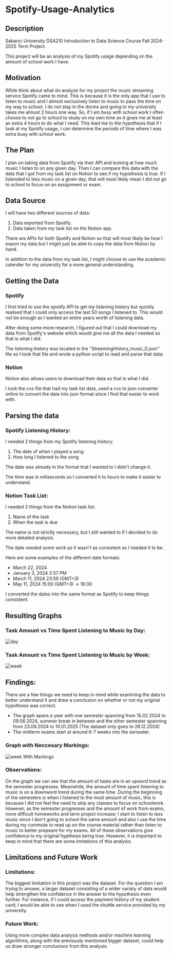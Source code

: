# Spotify-Usage-Analytics
## Description
Sabanci University DSA210 Introduction to Data Science Course Fall 2024-2025 Term Project.

This project will be an analysis of my Spotify usage depending on the amount of school work I have.

## Motivation
While think about what do analyze for my project the music streaming service Spotify came to mind. This is because it is the only app that I use to listen to music and I almost exclusively listen to music to pass the time on my way to school. I do not stay in the dorms and going to my university takes me almost 2 hours one way. So, if I am busy with school work I often choose to not go to school to study on my own time as it gives me at least an extra 4 hours to do what I need. This lead me to the hypothesis that if I look at my Spotify usage, I can determine the periods of time where I was extra busy with school work. 

## The Plan
I plan on taking data from Spotify via their API and looking at how much music I listen to on any given day. Then I can compare this data with the data that I got from my task list on Notion to see if my hypothesis is true. If I listended to less music on a given day, that will most likely mean I did not go to school to focus on an assignment or exam. 

## Data Source
I will have two different sources of data:
1. Data exported from Spotify.
2. Data taken from my task list on the Notion app.

There are APIs for both Spotify and Notion so that will most likely be how I export my data but I might just be able to copy the data from Notion by hand.

In addition to the data from my task list, I might choose to use the academic calender for my university for a more general understanding.

## Getting the Data
### Spotify
I first tried to use the spotify API to get my listening history but quickly realised that I could only access the last 50 songs I listened to. This would not be enough as I wanted an entire years worth of listening data. 

After doing some more research, I figured out that I could download my data from Spotify's website which would give me all the data I needed so that is what I did.

The listening history was located in the "StreamingHistory_music_0.json" file so I took that file and wrote a python script to read and parse that data.

### Notion 
Notion also allows users to download their data so that is what I did.

I took the cvs file that had my task list data, used a cvs to json converter online to convert the data into json format since I find that easier to work with.

## Parsing the data
### Spotify Listening History:
I needed 2 things from my Spotify listening history:
1. The date of when I played a song
2. How long I listened to the song 

The date was already in the format that I wanted to I didn't change it.

The time was in miliseconds so I converted it to hours to make it easier to understand.

### Notion Task List:
I needed 2 things from the Notion task list:
1. Name of the task
2. When the task is due

The name is not strictly necessary, but I still wanted to if I decided to do more detailed analysis.

The date needed some work as it wasn't as consistent as I needed it to be.

Here are some examples of the different date formats:
* March 22, 2024
* January 3, 2024 2:57 PM
* March 11, 2024 23:59 (GMT+3)
* May 11, 2024 15:00 (GMT+3) → 16:30

I converted the dates into the same format as Spotify to keep things consistent.

## Resulting Graphs
### Task Amount vs Time Spent Listening to Music by Day:
![day](https://github.com/user-attachments/assets/8d3be9cc-4bc4-4115-a564-6e5ee913429a)


### Task Amount vs Time Spent Listening to Music by Week:
![week](https://github.com/user-attachments/assets/09c81172-12bf-4a1c-8ca0-84a7b50fe42f)


## Findings:
There are a few things we need to keep in mind while examining the data to better understand it and draw a conclusion on whether or not my original hypothesis was correct.
* The graph spans a year with one semester spanning from 15.02.2024 to 09.06.2024, summer break in between and the other semester spanning from 23.09.2024 to 10.01.2025 (The dataset only goes to 26.12.2024)
* The midterm exams start at around 6-7 weeks into the semester.

### Graph with Neccesary Markings:
![week With Markings](https://github.com/user-attachments/assets/96ce26b1-9d6a-48ff-b311-2f739d287298)

### Observations:
On the graph we can see that the amount of tasks are in an upword trend as the semester progresses. Meanwhile, the amount of time spent listening to music is on a downword trend during the same time. 
During the beginning of the semesters is when I listened to the most amount of music, this is because I did not feel the need to skip any classes to focus on schoolwork. However, as the semester progresses and the amount of work from exams, more difficult homeworks and term project increase; I start to listen to less music since I don't going to school the same amount and also I use the time during my commute to read up on the course material rather than listen to music to better prepeare for my exams. 
All of these observations give confidence to my original hypthesis being true. However, it is important to keep in mind that there are some limitations of this analysis.

## Limitations and Future Work
### Limitations:
The biggest limitation in this project was the dataset. For the quesiton I am trying to answer, a larger dataset consisting of a wider variaty of data would help strengthen the confidence in the answer to the hypothesis even further. For instance, if I could access the payment history of my student card; I would be able to see when I used the shuttle service provided by my university.
### Future Work:
Using more complex data analysis methods and/or machine learning algorithms, along with the previously mentioned bigger dataset, could help us draw stronger conclusions from this analysis.
